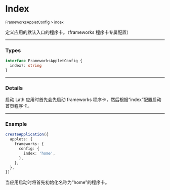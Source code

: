 # Index

<small>FrameworksAppletConfig > index</small>

定义应用的默认入口的程序卡。（frameworks 程序卡专属配置）

---

<h3>Types</h3>

```ts
interface FrameworksAppletConfig {
  index?: string
}
```

---

<h3>Details</h3>

启动 Lath 应用时首先会先启动 frameworks 程序卡，然后根据“index”配置启动首页程序卡。

---

<h3>Example</h3>

```ts
createApplication({
  applets: {
    frameworks: {
      config: {
        index: 'home',
      },
    },
  },
})
```

当应用启动时将首先初始化名称为“home”的程序卡。
